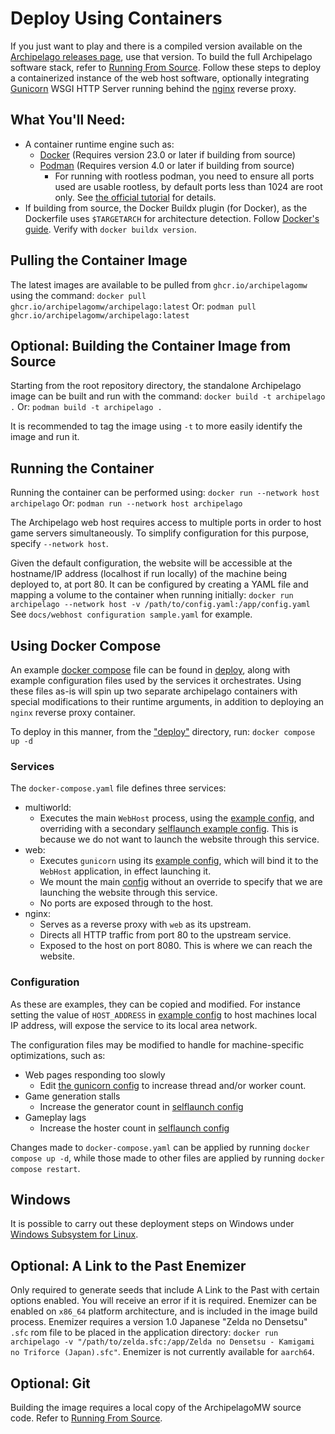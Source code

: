 # Deploy Using Containers

If you just want to play and there is a compiled version available on the [Archipelago releases page](https://github.com/ArchipelagoMW/Archipelago/releases), use that version.
To build the full Archipelago software stack, refer to [Running From Source](running%20from%20source.md).
Follow these steps to deploy a containerized instance of the web host software, optionally integrating [Gunicorn](https://gunicorn.org/) WSGI HTTP Server running behind the [nginx](https://nginx.org/) reverse proxy.


## What You'll Need:
 * A container runtime engine such as:
   * [Docker](https://www.docker.com/) (Requires version 23.0 or later if building from source)
   * [Podman](https://podman.io/) (Requires version 4.0 or later if building from source)
     * For running with rootless podman, you need to ensure all ports used are usable rootless, by default ports less than 1024 are root only. See [the official tutorial](https://github.com/containers/podman/blob/main/docs/tutorials/rootless_tutorial.md) for details.
 * If building from source, the Docker Buildx plugin (for Docker), as the Dockerfile uses `$TARGETARCH` for architecture detection. Follow [Docker's guide](https://docs.docker.com/build/buildx/install/). Verify with `docker buildx version`.


## Pulling the Container Image

The latest images are available to be pulled from `ghcr.io/archipelagomw` using the command:
`docker pull ghcr.io/archipelagomw/archipelago:latest`
Or:
`podman pull ghcr.io/archipelagomw/archipelago:latest`


## Optional: Building the Container Image from Source

Starting from the root repository directory, the standalone Archipelago image can be built and run with the command:
`docker build -t archipelago .`
Or:
`podman build -t archipelago .`

It is recommended to tag the image using `-t` to more easily identify the image and run it.


## Running the Container

Running the container can be performed using:
`docker run --network host archipelago`
Or:
`podman run --network host archipelago`

The Archipelago web host requires access to multiple ports in order to host game servers simultaneously. To simplify configuration for this purpose, specify `--network host`.

Given the default configuration, the website will be accessible at the hostname/IP address (localhost if run locally) of the machine being deployed to, at port 80. It can be configured by creating a YAML file and mapping a volume to the container when running initially:
`docker run archipelago --network host -v /path/to/config.yaml:/app/config.yaml`
See `docs/webhost configuration sample.yaml` for example.


## Using Docker Compose

An example [docker compose](../deploy/docker-compose.yml) file can be found in [deploy](../deploy), along with example configuration files used by the services it orchestrates. Using these files as-is will spin up two separate archipelago containers with special modifications to their runtime arguments, in addition to deploying an `nginx` reverse proxy container.

To deploy in this manner, from the ["deploy"](../deploy) directory, run:
`docker compose up -d`

### Services

The `docker-compose.yaml` file defines three services:
  * multiworld:
    * Executes the main `WebHost` process, using the [example config](../deploy/example_config.yaml), and overriding with a secondary [selflaunch example config](../deploy/example_selflaunch.yaml). This is because we do not want to launch the website through this service.
  * web:
    * Executes `gunicorn` using its [example config](../deploy/example_gunicorn.conf.py), which will bind it to the `WebHost` application, in effect launching it.
    * We mount the main [config](../deploy/example_config.yaml) without an override to specify that we are launching the website through this service.
    * No ports are exposed through to the host.
  * nginx:
    * Serves as a reverse proxy with `web` as its upstream.
    * Directs all HTTP traffic from port 80 to the upstream service.
    * Exposed to the host on port 8080. This is where we can reach the website.

### Configuration

As these are examples, they can be copied and modified. For instance setting the value of `HOST_ADDRESS` in [example config](../deploy/example_config.yaml) to host machines local IP address, will expose the service to its local area network.

The configuration files may be modified to handle for machine-specific optimizations, such as:
  * Web pages responding too slowly
    * Edit [the gunicorn config](../deploy/example_gunicorn.conf.py) to increase thread and/or worker count.
  * Game generation stalls
    * Increase the generator count in [selflaunch config](../deploy/example_selflaunch.yaml)
  * Gameplay lags
    * Increase the hoster count in [selflaunch config](../deploy/example_selflaunch.yaml)

Changes made to `docker-compose.yaml` can be applied by running `docker compose up -d`, while those made to other files are applied by running `docker compose restart`.


## Windows

It is possible to carry out these deployment steps on Windows under [Windows Subsystem for Linux](https://learn.microsoft.com/en-us/windows/wsl/install).


## Optional: A Link to the Past Enemizer

Only required to generate seeds that include A Link to the Past with certain options enabled. You will receive an
error if it is required.
Enemizer can be enabled on `x86_64` platform architecture, and is included in the image build process. Enemizer requires a version 1.0 Japanese "Zelda no Densetsu" `.sfc` rom file to be placed in the application directory:
`docker run archipelago -v "/path/to/zelda.sfc:/app/Zelda no Densetsu - Kamigami no Triforce (Japan).sfc"`.
Enemizer is not currently available for `aarch64`.


## Optional: Git

Building the image requires a local copy of the ArchipelagoMW source code.
Refer to [Running From Source](running%20from%20source.md#optional-git).

